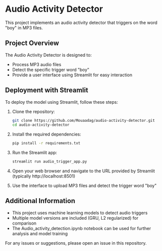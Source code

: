 # Audio Activity Detector

This project implements an audio activity detector that triggers on the word "boy" in MP3 files.

## Project Overview

The Audio Activity Detector is designed to:
- Process MP3 audio files
- Detect the specific trigger word "boy"
- Provide a user interface using Streamlit for easy interaction

## Deployment with Streamlit

To deploy the model using Streamlit, follow these steps:

1. Clone the repository:
    ```sh
   git clone https://github.com/Mouaadag/audio-activity-detector.git
   cd audio-activity-detector

2. Install the required dependencies:
   ``` sh
   pip install -r requirements.txt

3. Run the Streamlit app:
   ``` sh
   streamlit run audio_trigger_app.py

4. Open your web browser and navigate to the URL provided by Streamlit (typically http://localhost:8501)

5. Use the interface to upload MP3 files and detect the trigger word "boy"

## Additional Information

- This project uses machine learning models to detect audio triggers
- Multiple model versions are included (GRU, L2 regularized) for comparison
- The Audio_activity_detection.ipynb notebook can be used for further analysis and model training

For any issues or suggestions, please open an issue in this repository.
